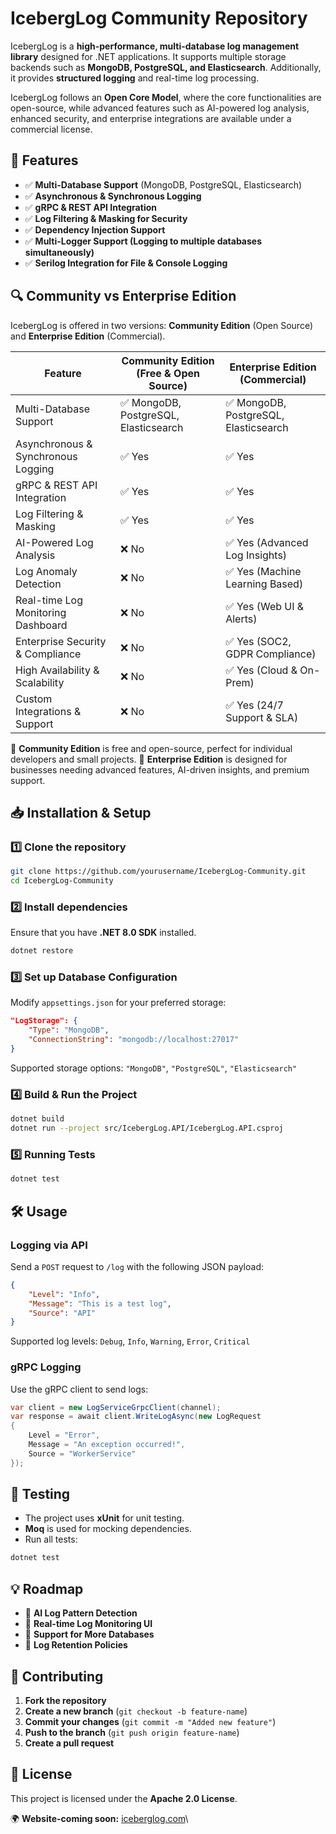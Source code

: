 # IcebergLog Community Repository

IcebergLog is a **high-performance, multi-database log management library** designed for .NET applications. It supports multiple storage backends such as **MongoDB, PostgreSQL, and Elasticsearch**. Additionally, it provides **structured logging** and real-time log processing.

IcebergLog follows an **Open Core Model**, where the core functionalities are open-source, while advanced features such as AI-powered log analysis, enhanced security, and enterprise integrations are available under a commercial license.

## 🚀 Features

- ✅ **Multi-Database Support** (MongoDB, PostgreSQL, Elasticsearch)
- ✅ **Asynchronous & Synchronous Logging**
- ✅ **gRPC & REST API Integration**
- ✅ **Log Filtering & Masking for Security**
- ✅ **Dependency Injection Support**
- ✅ **Multi-Logger Support (Logging to multiple databases simultaneously)**
- ✅ **Serilog Integration for File & Console Logging**

## 🔍 Community vs Enterprise Edition
IcebergLog is offered in two versions: **Community Edition** (Open Source) and **Enterprise Edition** (Commercial).

| Feature                            | Community Edition (Free & Open Source) | Enterprise Edition (Commercial) |
|------------------------------------|----------------------------------|--------------------------------|
| Multi-Database Support            | ✅ MongoDB, PostgreSQL, Elasticsearch | ✅ MongoDB, PostgreSQL, Elasticsearch |
| Asynchronous & Synchronous Logging | ✅ Yes                               | ✅ Yes |
| gRPC & REST API Integration       | ✅ Yes                               | ✅ Yes |
| Log Filtering & Masking            | ✅ Yes                               | ✅ Yes |
| AI-Powered Log Analysis            | ❌ No                                | ✅ Yes (Advanced Log Insights) |
| Log Anomaly Detection              | ❌ No                                | ✅ Yes (Machine Learning Based) |
| Real-time Log Monitoring Dashboard | ❌ No                                | ✅ Yes (Web UI & Alerts) |
| Enterprise Security & Compliance   | ❌ No                                | ✅ Yes (SOC2, GDPR Compliance) |
| High Availability & Scalability    | ❌ No                                | ✅ Yes (Cloud & On-Prem) |
| Custom Integrations & Support      | ❌ No                                | ✅ Yes (24/7 Support & SLA) |

📌 **Community Edition** is free and open-source, perfect for individual developers and small projects. 
📌 **Enterprise Edition** is designed for businesses needing advanced features, AI-driven insights, and premium support.

 

## 📥 Installation & Setup
### **1️⃣ Clone the repository**
```sh
git clone https://github.com/yourusername/IcebergLog-Community.git
cd IcebergLog-Community
```
### **2️⃣ Install dependencies**
Ensure that you have **.NET 8.0 SDK** installed.
```sh
dotnet restore
```
### **3️⃣ Set up Database Configuration**
Modify `appsettings.json` for your preferred storage:
```json
"LogStorage": {
    "Type": "MongoDB",
    "ConnectionString": "mongodb://localhost:27017"
}
```
Supported storage options: `"MongoDB"`, `"PostgreSQL"`, `"Elasticsearch"`

### **4️⃣ Build & Run the Project**
```sh
dotnet build
dotnet run --project src/IcebergLog.API/IcebergLog.API.csproj
```

### **5️⃣ Running Tests**
```sh
dotnet test
```

## 🛠️ Usage
### **Logging via API**
Send a `POST` request to `/log` with the following JSON payload:
```json
{
    "Level": "Info",
    "Message": "This is a test log",
    "Source": "API"
}
```
Supported log levels: `Debug`, `Info`, `Warning`, `Error`, `Critical`

### **gRPC Logging**
Use the gRPC client to send logs:
```csharp
var client = new LogServiceGrpcClient(channel);
var response = await client.WriteLogAsync(new LogRequest
{
    Level = "Error",
    Message = "An exception occurred!",
    Source = "WorkerService"
});
```

## 🧪 Testing
- The project uses **xUnit** for unit testing.
- **Moq** is used for mocking dependencies.
- Run all tests:
```sh
dotnet test
```

## 💡 Roadmap
- 🔹 **AI Log Pattern Detection**
- 🔹 **Real-time Log Monitoring UI**
- 🔹 **Support for More Databases**
- 🔹 **Log Retention Policies**

## 👥 Contributing
1. **Fork the repository**
2. **Create a new branch** (`git checkout -b feature-name`)
3. **Commit your changes** (`git commit -m "Added new feature"`)
4. **Push to the branch** (`git push origin feature-name`)
5. **Create a pull request**

## 📜 License
This project is licensed under the **Apache 2.0 License**.

 
 
🌍 **Website-coming soon:** [iceberglog.com](https://iceberglog.com)\
 
